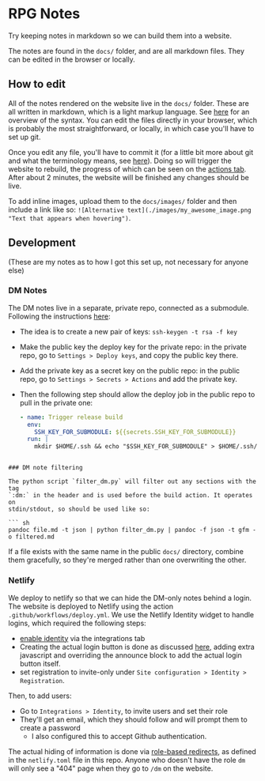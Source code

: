 # RPG Notes

Try keeping notes in markdown so we can build them into a website.

The notes are found in the `docs/` folder, and are all markdown files. They can
be edited in the browser or locally.

## How to edit

All of the notes rendered on the website live in the `docs/` folder. These are
all written in markdown, which is a light markup language. See
[here](https://www.markdownguide.org/cheat-sheet) for an overview of the syntax.
You can edit the files directly in your browser, which is probably the most
straightforward, or locally, in which case you'll have to set up git.

Once you edit any file, you'll have to commit it (for a little bit more about
git and what the terminology means, see
[here](https://neuroplausible.com/github)). Doing so will trigger the website to
rebuild, the progress of which can be seen on the [actions
tab](https://github.com/billbrod/rpg_notes/actions). After about 2 minutes, the
website will be finished any changes should be live.

To add inline images, upload them to the `docs/images/` folder and then include
a link like so: `![Alternative text](./images/my_awesome_image.png "Text that
appears when hovering")`.

## Development

(These are my notes as to how I got this set up, not necessary for anyone else)

### DM Notes

The DM notes live in a separate, private repo, connected as a submodule.
Following the instructions
[here](https://ehlers.berlin/blog/private-submodules-in-github-ci/):
- The idea is to create a new pair of keys: `ssh-keygen -t rsa -f key`
- Make the public key the deploy key for the private repo: in the private repo,
  go to `Settings > Deploy keys`, and copy the public key there.
- Add the private key as a secret key on the public repo: in the public repo, go
  to `Settings > Secrets > Actions` and add the private key.
- Then the following step should allow the deploy job in the public repo to pull
  in the private one:

  ```yml
  - name: Trigger release build
    env:
      SSH_KEY_FOR_SUBMODULE: ${{secrets.SSH_KEY_FOR_SUBMODULE}}
    run: |
      mkdir $HOME/.ssh && echo "$SSH_KEY_FOR_SUBMODULE" > $HOME/.ssh/id_rsa && chmod 600 $HOME/.ssh/id_rsa && git submodule update --init --recursive
 ```

### DM note filtering

The python script `filter_dm.py` will filter out any sections with the tag
`:dm:` in the header and is used before the build action. It operates on
stdin/stdout, so should be used like so:

``` sh
pandoc file.md -t json | python filter_dm.py | pandoc -f json -t gfm -o filtered.md
```

If a file exists with the same name in the public `docs/` directory, combine
them gracefully, so they're merged rather than one overwriting the other.

### Netlify

We deploy to netlify so that we can hide the DM-only notes behind a login. The
website is deployed to Netlify using the action `.github/workflows/deploy.yml`.
We use the Netlify Identity widget to handle logins, which required the
following steps:
- [enable identity](https://docs.netlify.com/visitor-access/identity/) via the
  integrations tab
- Creating the actual login button is done as discussed
  [here](https://www.netlify.com/blog/2018/01/23/getting-started-with-jwt-and-identity/),
  adding extra javascript and overriding the announce block to add the actual
  login button itself.
- set registration to invite-only under `Site configuration > Identity >
  Registration`.
  
Then, to add users:
- Go to `Integrations > Identity`, to invite users and set their role
- They'll get an email, which they should follow and will prompt them to create
  a password
  - I also configured this to accept Github authentication.
  
The actual hiding of information is done via [role-based
redirects](https://docs.netlify.com/visitor-access/role-based-access-control/),
as defined in the `netlify.toml` file in this repo. Anyone who doesn't have the
role `dm` will only see a "404" page when they go to `/dm` on the website.
